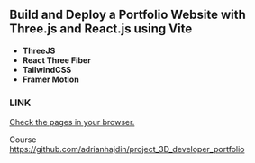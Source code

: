 ## Build and Deploy a Portfolio Website with Three.js and React.js using Vite

-   **ThreeJS**
-   **React Three Fiber**
-   **TailwindCSS**
-   **Framer Motion**

### LINK

[Check the pages in your browser.](https://1shining1.github.io/portfolio_3d/)

Course <br>
https://github.com/adrianhajdin/project_3D_developer_portfolio
